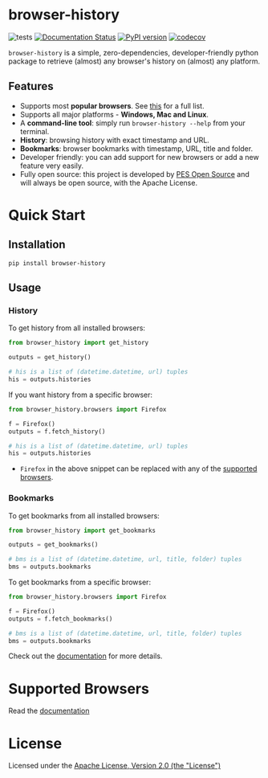 # browser-history

![tests](https://github.com/pesos/browser-history/workflows/tests/badge.svg)
[![Documentation Status](https://readthedocs.org/projects/browser-history/badge/?version=latest)](https://browser-history.readthedocs.io/en/latest/?badge=latest)
[![PyPI version](https://badge.fury.io/py/browser-history.svg)](https://badge.fury.io/py/browser-history)
[![codecov](https://codecov.io/gh/pesos/browser-history/branch/master/graph/badge.svg)](https://codecov.io/gh/pesos/browser-history)

``browser-history`` is a simple, zero-dependencies, developer-friendly python
package to retrieve (almost) any browser's history on (almost) any platform.

## Features

 - Supports most **popular browsers**. See [this](https://browser-history.readthedocs.io/en/latest/browsers.html) for a full list.
 - Supports all major platforms - **Windows, Mac and Linux**.
 - A **command-line tool**: simply run `browser-history --help` from your terminal.
 - **History**: browsing history with exact timestamp and URL.
 - **Bookmarks**: browser bookmarks with timestamp, URL, title and folder.
 - Developer friendly: you can add support for new browsers or add a new feature very easily.
 - Fully open source: this project is developed by [PES Open Source](https://github.com/pesos) and will always be open source, with the Apache License.

# Quick Start

## Installation

`pip install browser-history`

## Usage

### History

To get history from all installed browsers:
```python
from browser_history import get_history

outputs = get_history()

# his is a list of (datetime.datetime, url) tuples
his = outputs.histories
```

If you want history from a specific browser:
```python
from browser_history.browsers import Firefox

f = Firefox()
outputs = f.fetch_history()

# his is a list of (datetime.datetime, url) tuples
his = outputs.histories
```

 - `Firefox` in the above snippet can be replaced with any of the [supported browsers](https://browser-history.readthedocs.io/en/latest/browsers.html).

### Bookmarks

To get bookmarks from all installed browsers:
```python
from browser_history import get_bookmarks

outputs = get_bookmarks()

# bms is a list of (datetime.datetime, url, title, folder) tuples
bms = outputs.bookmarks
```

To get bookmarks from a specific browser:
```python
from browser_history.browsers import Firefox

f = Firefox()
outputs = f.fetch_bookmarks()

# bms is a list of (datetime.datetime, url, title, folder) tuples
bms = outputs.bookmarks
```

Check out the [documentation](https://browser-history.readthedocs.io/en/latest/) for more details.

# Supported Browsers

Read the [documentation](https://browser-history.readthedocs.io/en/latest/browsers.html)

# License

Licensed under the [Apache License, Version 2.0 (the "License")](LICENSE)
